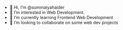 - 👋 Hi, I’m @summaiyahaider
- 👀 I’m interested in Web Development.
- 🌱 I’m currently learning Frontend Web Development
- 💞️ I’m looking to collaborate on some web dev projects

<!---
summaiyahaider/summaiyahaider is a ✨ special ✨ repository because its `README.md` (this file) appears on your GitHub profile.
You can click the Preview link to take a look at your changes.
--->
